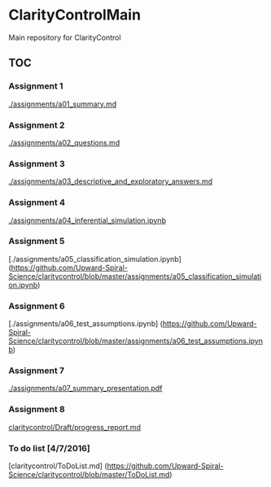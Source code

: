 # ClarityControlMain
Main repository for ClarityControl

## TOC

### Assignment 1

[./assignments/a01_summary.md](https://github.com/Upward-Spiral-Science/claritycontrol/blob/master/assignments/a01_summary.md)

### Assignment 2

[./assignments/a02_questions.md](https://github.com/Upward-Spiral-Science/claritycontrol/blob/master/assignments/a02_questions.md)

### Assignment 3

[./assignments/a03_descriptive_and_exploratory_answers.md](https://github.com/Upward-Spiral-Science/claritycontrol/blob/master/assignments/a03_descriptive_and_exploratory_answers.md)

### Assignment 4

[./assignments/a04_inferential_simulation.ipynb](https://github.com/Upward-Spiral-Science/claritycontrol/blob/master/assignments/a04_inferential_simulation.ipynb)

### Assignment 5

[./assignments/a05_classification_simulation.ipynb] (https://github.com/Upward-Spiral-Science/claritycontrol/blob/master/assignments/a05_classification_simulation.ipynb)

### Assignment 6

[./assignments/a06_test_assumptions.ipynb] (https://github.com/Upward-Spiral-Science/claritycontrol/blob/master/assignments/a06_test_assumptions.ipynb)

### Assignment 7

[./assignments/a07_summary_presentation.pdf](https://github.com/Upward-Spiral-Science/claritycontrol/blob/master/assignments/a07_summary_presentation.pdf)

### Assignment 8

[claritycontrol/Draft/progress_report.md](https://github.com/Upward-Spiral-Science/claritycontrol/blob/master/Draft/progress_report.md)


### To do list [4/7/2016]
[claritycontrol/ToDoList.md] (https://github.com/Upward-Spiral-Science/claritycontrol/blob/master/ToDoList.md)
